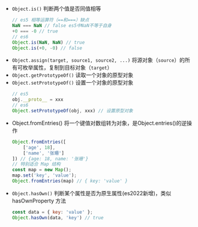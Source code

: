 # 

+ `Object.is()` 判断两个值是否同值相等
    ```js
    // es5 相等运算符（==和===）缺点
    NaN === NaN // false es5中NaN不等于自身
    +0 === -0 // true
    // es6
    Object.is(NaN, NaN) // true
    Object.is(+0, -0) // false
    ```
+ `Object.assign(target, source1, source2, ...)` 将源对象（`source`）的所有可枚举属性，复制到目标对象（`target`）
+ `Object.getPrototypeOf()` 读取一个对象的原型对象
+ `Object.setPrototypeOf()` 设置一个对象的原型对象
    ```js
    // es5
    obj.__proto__ = xxx
    // es6
    Object.setPrototypeOf(obj, xxx) // 设置原型对象
    ```
+ Object.fromEntries() 将一个键值对数组转为对象，是Object.entries()的逆操作
    ```js
    Object.fromEntries([
        ['age', 18],
        ['name', '张珊']
    ]) // {age: 18, name: '张珊'}
    // 特别适合 Map 结构
    const map = new Map();
    map.set('key', 'value');
    Object.fromEntries(map) // { key: 'value' }
    ```
+ `Object.hasOwn()` 判断某个属性是否为原生属性(es2022新增)，类似 hasOwnProperty 方法
    ```js
    const data = { key: 'value' };
    Object.hasOwn(data, 'key') // true
    ```